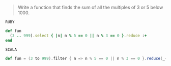 > Write a function that finds the sum of all the multiples of 3 or 5 below 1000.

`RUBY`

```ruby
def fun
  (3 .. 999).select { |n| n % 5 == 0 || n % 3 == 0 }.reduce :+
end
```

`SCALA`

```scala
def fun = (3 to 999).filter { n => n % 5 == 0 || n % 3 == 0 }.reduce(_+_)
```
